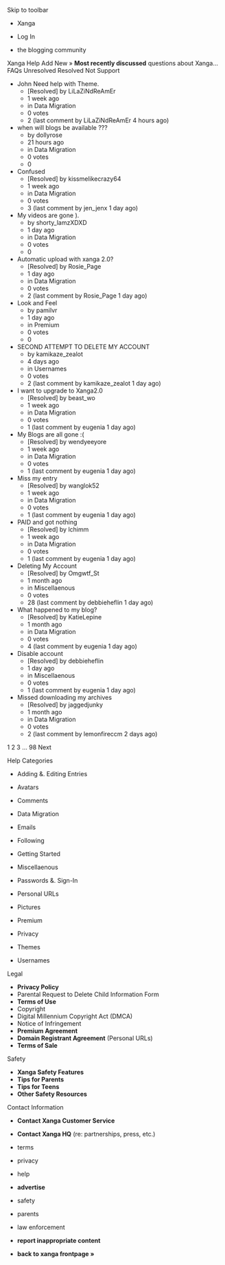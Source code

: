 Skip to toolbar

*   Xanga

*   Log In

*   the blogging community

Xanga Help Add New » **Most recently discussed** questions about Xanga… FAQs Unresolved Resolved Not Support

*   John Need help with Theme.
    *   \[Resolved\] by LiLaZiNdReAmEr
    *   1 week ago
    *   in Data Migration
    *   0 votes
    *   2 (last comment by LiLaZiNdReAmEr 4 hours ago)
*   when will blogs be available ???
    *   by dollyrose
    *   21 hours ago
    *   in Data Migration
    *   0 votes
    *   0
*   Confused
    *   \[Resolved\] by kissmelikecrazy64
    *   1 week ago
    *   in Data Migration
    *   0 votes
    *   3 (last comment by jen\_jenx 1 day ago)
*   My videos are gone ).
    *   by shorty\_lamzXDXD
    *   1 day ago
    *   in Data Migration
    *   0 votes
    *   0
*   Automatic upload with xanga 2.0?
    *   \[Resolved\] by Rosie\_Page
    *   1 day ago
    *   in Data Migration
    *   0 votes
    *   2 (last comment by Rosie\_Page 1 day ago)
*   Look and Feel
    *   by pamilvr
    *   1 day ago
    *   in Premium
    *   0 votes
    *   0
*   SECOND ATTEMPT TO DELETE MY ACCOUNT
    *   by kamikaze\_zealot
    *   4 days ago
    *   in Usernames
    *   0 votes
    *   2 (last comment by kamikaze\_zealot 1 day ago)
*   I want to upgrade to Xanga2.0
    *   \[Resolved\] by beast\_wo
    *   1 week ago
    *   in Data Migration
    *   0 votes
    *   1 (last comment by eugenia 1 day ago)
*   My Blogs are all gone :(
    *   \[Resolved\] by wendyeeyore
    *   1 week ago
    *   in Data Migration
    *   0 votes
    *   1 (last comment by eugenia 1 day ago)
*   Miss my entry
    *   \[Resolved\] by wanglok52
    *   1 week ago
    *   in Data Migration
    *   0 votes
    *   1 (last comment by eugenia 1 day ago)
*   PAID and got nothing
    *   \[Resolved\] by lchimm
    *   1 week ago
    *   in Data Migration
    *   0 votes
    *   1 (last comment by eugenia 1 day ago)
*   Deleting My Account
    *   \[Resolved\] by Omgwtf\_St
    *   1 month ago
    *   in Miscellaenous
    *   0 votes
    *   28 (last comment by debbieheflin 1 day ago)
*   What happened to my blog?
    *   \[Resolved\] by KatieLepine
    *   1 month ago
    *   in Data Migration
    *   0 votes
    *   4 (last comment by eugenia 1 day ago)
*   Disable account
    *   \[Resolved\] by debbieheflin
    *   1 day ago
    *   in Miscellaenous
    *   0 votes
    *   1 (last comment by eugenia 1 day ago)
*   Missed downloading my archives
    *   \[Resolved\] by jaggedjunky
    *   1 month ago
    *   in Data Migration
    *   0 votes
    *   2 (last comment by lemonfireccm 2 days ago)

1 2 3 ... 98 Next

Help Categories

*   Adding &. Editing Entries
*   Avatars
*   Comments
*   Data Migration
*   Emails
*   Following
*   Getting Started
*   Miscellaenous

*   Passwords &. Sign-In
*   Personal URLs
*   Pictures
*   Premium
*   Privacy
*   Themes
*   Usernames

Legal

*   **Privacy Policy**
*   Parental Request to Delete Child Information Form
*   **Terms of Use**
*   Copyright
*   Digital Millennium Copyright Act (DMCA)
*   Notice of Infringement
*   **Premium Agreement**
*   **Domain Registrant Agreement** (Personal URLs)
*   **Terms of Sale**

Safety

*   **Xanga Safety Features**
*   **Tips for Parents**
*   **Tips for Teens**
*   **Other Safety Resources**

Contact Information

*   **Contact Xanga Customer Service**
*   **Contact Xanga HQ** (re: partnerships, press, etc.)

*   terms
*   privacy
*   help
*   **advertise**

*   safety
*   parents
*   law enforcement
*   **report inappropriate content**

*   **back to xanga frontpage »**